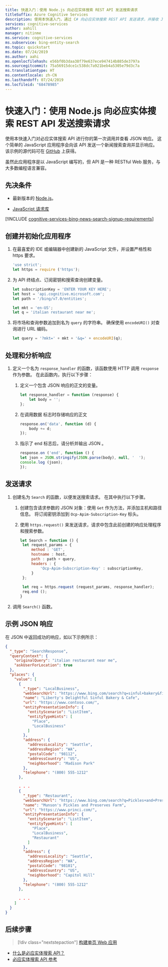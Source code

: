 ```yaml
---
title: 快速入门：使用 Node.js 向必应实体搜索 REST API 发送搜索请求
titleSuffix: Azure Cognitive Services
description: 使用本快速入门，通过 C# 向必应实体搜索 REST API 发送请求，并接收 JSON 响应。
services: cognitive-services
author: aahill
manager: nitinme
ms.service: cognitive-services
ms.subservice: bing-entity-search
ms.topic: quickstart
ms.date: 07/24/2019
ms.author: aahi
ms.openlocfilehash: e56bf0b3daa38f79e637ece947414b885de3797a
ms.sourcegitcommit: 75a56915dce1c538dc7a921beb4a5305e79d3c7a
ms.translationtype: HT
ms.contentlocale: zh-CN
ms.lasthandoff: 07/24/2019
ms.locfileid: "68478985"
---
```

# <a name="quickstart-send-a-search-request-to-the-bing-entity-search-rest-api-using-nodejs"></a>快速入门：使用 Node.js 向必应实体搜索 REST API 发送搜索请求

使用本快速入门对必应实体搜索 API 进行你的第一次调用并查看 JSON 响应。 这个简单的 JavaScript 应用程序会向该 API 发送一个新闻搜索查询并显示响应。 该示例的源代码可在 [GitHub](https://github.com/Azure-Samples/cognitive-services-REST-api-samples/blob/master/nodejs/Search/BingEntitySearchv7.js) 上获得。

虽然此应用程序是以 JavaScript 编写的，但 API 是一种 RESTful Web 服务，与大多数编程语言兼容。

## <a name="prerequisites"></a>先决条件

* 最新版本的 [Node.js](https://nodejs.org/en/download/)。

* [JavaScript 请求库](https://github.com/request/request)

[!INCLUDE [cognitive-services-bing-news-search-signup-requirements](../../../../includes/cognitive-services-bing-entity-search-signup-requirements.md)]

## <a name="create-and-initialize-the-application"></a>创建并初始化应用程序

1. 在最喜爱的 IDE 或编辑器中创建新的 JavaScript 文件，并设置严格性和 https 要求。

    ```javaScript
    'use strict';
    let https = require ('https');
    ```

2. 为 API 终结点、订阅密钥和搜索查询创建变量。

    ```javascript
    let subscriptionKey = 'ENTER YOUR KEY HERE';
    let host = 'api.cognitive.microsoft.com';
    let path = '/bing/v7.0/entities';
    
    let mkt = 'en-US';
    let q = 'italian restaurant near me';
    ```

3. 将市场和查询参数追加到名为 `query` 的字符串。 确保使用 `encodeURI()` 对查询进行 URL 编码。
    ```javascript 
    let query = '?mkt=' + mkt + '&q=' + encodeURI(q);
    ```

## <a name="handle-and-parse-the-response"></a>处理和分析响应

1. 定义一个名为 `response_handler` 的函数，该函数使用 HTTP 调用 `response` 作为参数。 在此函数内，执行以下步骤：

    1. 定义一个包含 JSON 响应的正文的变量。  
        ```javascript
        let response_handler = function (response) {
            let body = '';
        };
        ```

    2. 在调用数据  标志时存储响应的正文
        ```javascript
        response.on('data', function (d) {
            body += d;
        });
        ```

    3. 指示了 end 标志后，请分析并输出 JSON  。

        ```javascript
        response.on ('end', function () {
        let json = JSON.stringify(JSON.parse(body), null, '  ');
        console.log (json);
        });
        ```

## <a name="send-a-request"></a>发送请求

1. 创建名为 `Search` 的函数，以便发送搜索请求。 在其中执行以下步骤。

   1. 创建包含请求参数的 JSON 对象：使用 `Get` 作为方法，并添加主机和路径信息。 将订阅密钥添加到 `Ocp-Apim-Subscription-Key` 标头。 
   2. 使用 `https.request()` 来发送请求，请求中包含此前创建的响应处理程序和搜索参数。
    
      ```javascript
      let Search = function () {
       let request_params = {
           method : 'GET',
           hostname : host,
           path : path + query,
           headers : {
               'Ocp-Apim-Subscription-Key' : subscriptionKey,
           }
       };
    
       let req = https.request (request_params, response_handler);
       req.end ();
      }
      ```

2. 调用 `Search()` 函数。

## <a name="example-json-response"></a>示例 JSON 响应

在 JSON 中返回成功的响应，如以下示例所示： 

```json
{
  "_type": "SearchResponse",
  "queryContext": {
    "originalQuery": "italian restaurant near me",
    "askUserForLocation": true
  },
  "places": {
    "value": [
      {
        "_type": "LocalBusiness",
        "webSearchUrl": "https://www.bing.com/search?q=sinful+bakery&filters=local...",
        "name": "Liberty's Delightful Sinful Bakery & Cafe",
        "url": "https://www.contoso.com/",
        "entityPresentationInfo": {
          "entityScenario": "ListItem",
          "entityTypeHints": [
            "Place",
            "LocalBusiness"
          ]
        },
        "address": {
          "addressLocality": "Seattle",
          "addressRegion": "WA",
          "postalCode": "98112",
          "addressCountry": "US",
          "neighborhood": "Madison Park"
        },
        "telephone": "(800) 555-1212"
      },

      . . .
      {
        "_type": "Restaurant",
        "webSearchUrl": "https://www.bing.com/search?q=Pickles+and+Preserves...",
        "name": "Munson's Pickles and Preserves Farm",
        "url": "https://www.princi.com/",
        "entityPresentationInfo": {
          "entityScenario": "ListItem",
          "entityTypeHints": [
            "Place",
            "LocalBusiness",
            "Restaurant"
          ]
        },
        "address": {
          "addressLocality": "Seattle",
          "addressRegion": "WA",
          "postalCode": "98101",
          "addressCountry": "US",
          "neighborhood": "Capitol Hill"
        },
        "telephone": "(800) 555-1212"
      },
      
      . . .
    ]
  }
}
```

## <a name="next-steps"></a>后续步骤

> [!div class="nextstepaction"]
> [构建单页 Web 应用](../tutorial-bing-entities-search-single-page-app.md)

* [什么是必应实体搜索 API？](../overview.md )
* [必应实体搜索 API 参考](https://docs.microsoft.com/rest/api/cognitiveservices-bingsearch/bing-entities-api-v7-reference)
